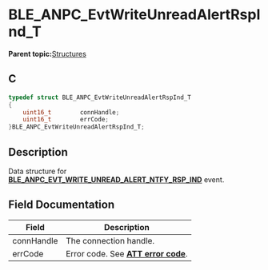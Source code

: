 # BLE\_ANPC\_EvtWriteUnreadAlertRspInd\_T

**Parent topic:**[Structures](GUID-EEC87BE4-9397-4DE3-B2A3-A61C788AA4DE.md)

## C

```c
typedef struct BLE_ANPC_EvtWriteUnreadAlertRspInd_T
{
    uint16_t        connHandle;
    uint16_t        errCode;
}BLE_ANPC_EvtWriteUnreadAlertRspInd_T;
```

## Description

Data structure for **[BLE\_ANPC\_EVT\_WRITE\_UNREAD\_ALERT\_NTFY\_RSP\_IND](GUID-19DD8E02-2F17-4294-AD2C-97BEB9E9F804.md)** event.

## Field Documentation

|Field|Description|
|-----|-----------|
|connHandle|The connection handle.|
|errCode|Error code. See **[ATT error code](GUID-053481D7-C98A-4E78-B7AD-4D71F3A1B03B.md)**.|

